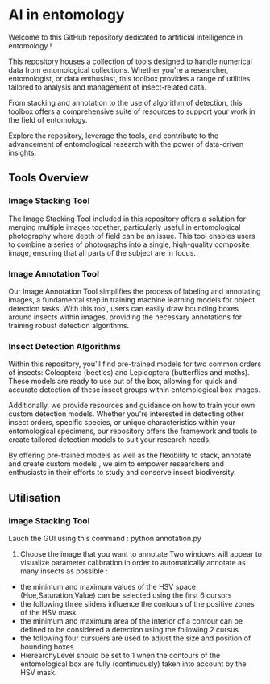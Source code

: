 # AI in entomology
Welcome to this GitHub repository dedicated to artificial intelligence in entomology !

This repository houses a collection of tools designed to handle numerical data from entomological collections. Whether you're a researcher, entomologist, or data enthusiast, this toolbox provides a range of utilities tailored to analysis and management of insect-related data.

From stacking and annotation to the use of algorithm of detection, this toolbox offers a comprehensive suite of resources to support your work in the field of entomology.

Explore the repository, leverage the tools, and contribute to the advancement of entomological research with the power of data-driven insights.
## Tools Overview
### Image Stacking Tool

The Image Stacking Tool included in this repository offers a solution for merging multiple images together, particularly useful in entomological photography where depth of field can be an issue. This tool enables users to combine a series of photographs into a single, high-quality composite image, ensuring that all parts of the subject are in focus.
### Image Annotation Tool

Our Image Annotation Tool simplifies the process of labeling and annotating images, a fundamental step in training machine learning models for object detection tasks. With this tool, users can easily draw bounding boxes around insects within images, providing the necessary annotations for training robust detection algorithms.
### Insect Detection Algorithms

Within this repository, you'll find pre-trained models for two common orders of insects: Coleoptera (beetles) and Lepidoptera (butterflies and moths). These models are ready to use out of the box, allowing for quick and accurate detection of these insect groups within entomological box images.

Additionally, we provide resources and guidance on how to train your own custom detection models. Whether you're interested in detecting other insect orders, specific species, or unique characteristics within your entomological specimens, our repository offers the framework and tools to create tailored detection models to suit your research needs.

By offering pre-trained models as well as the flexibility to stack, annotate and create custom models , we aim to empower researchers and enthusiasts in their efforts to study and conserve insect biodiversity.

## Utilisation
### Image Stacking Tool

Lauch the GUI using this command : python annotation.py

1. Choose the image that you want to annotate
Two windows will appear to visualize parameter calibration in order to automatically annotate as many insects as possible :
 - the minimum and maximum values of the HSV space (Hue,Saturation,Value) can be selected using the first 6 cursors
 - the following three sliders influence the contours of the positive zones of the HSV mask
 - the minimum and maximum area of the interior of a contour can be defined to be considered a detection using the following 2 cursus
 - the following four cursuers are used to adjust the size and position of bounding boxes
 - HierearchyLevel should be set to 1 when the contours of the entomological box are fully (continuously) taken into account by the HSV mask.
 



